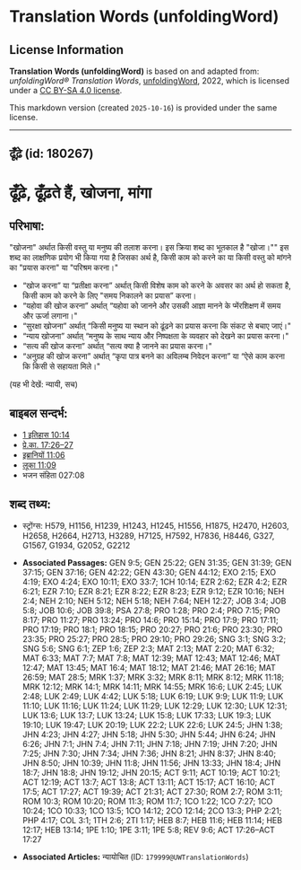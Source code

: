 # Translation Words (unfoldingWord)

## License Information

**Translation Words (unfoldingWord)** is based on and adapted from: _unfoldingWord® Translation Words_, [unfoldingWord](https://unfoldingword.org/utw), 2022, which is licensed under a [CC BY-SA 4.0 license](https://creativecommons.org/licenses/by-sa/4.0/legalcode.en).

This markdown version (created `2025-10-16`) is provided under the same license.



--------------------------------

## ढूँढ़े (id: 180267)

ढूँढ़े, ढूँढ़ते हैं, खोजना, मांगा
=================================

परिभाषा:
--------

"खोजना" अर्थात किसी वस्तु या मनुष्य की तलाश करना। इस क्रिया शब्द का भूतकाल है "खोजा।"" इस शब्द का लाक्षणिक प्रयोग भी किया गया है जिसका अर्थ है, किसी काम को करने का या किसी वस्तु को मांगने का "प्रयास करना" या "परिश्रम करना।"

* “खोज करना” या “प्रतीक्षा करना” अर्थात् किसी विशेष काम को करने के अवसर का अर्थ हो सकता है, किसी काम को करने के लिए "समय निकालने का प्रयास” करना।
* “यहोवा की खोज करना” अर्थात् “यहोवा को जानने और उसकी आज्ञा मानने के प्मेंरशिक्षण में समय और ऊर्जा लगाना।"
* “सुरक्षा खोजना” अर्थात् “किसी मनुष्य या स्थान को ढूंढने का प्रयास करना कि संकट से बचाए जाएं।"
* “न्याय खोजना” अर्थात् “मनुष्य के साथ न्याय और निष्पक्षता के व्यवहार को देखने का प्रयास करना।"
* “सत्य की खोज करना” अर्थात् “सत्य क्या है जानने का प्रयास करना।"
* “अनुग्रह की खोज करना” अर्थात् “कृपा पात्र बनने का अविलम्ब निवेदन करना” या “ऐसे काम करना कि किसी से सहायता मिले।"

(यह भी देखें: न्यायी, सच)

बाइबल सन्दर्भ:
--------------

* [1 इतिहास 10:14](https://ref.ly/1Chr0:0)
* [प्रे.का. 17:26–27](https://ref.ly/Acts17:26-Acts17:27)
* [इब्रानियों 11:06](https://ref.ly/Heb11:6)
* [लूका 11:09](https://ref.ly/Luke11:9)
* भजन संहिता 027:08

शब्द तथ्य:
----------

* स्ट्रोंग्स: H579, H1156, H1239, H1243, H1245, H1556, H1875, H2470, H2603, H2658, H2664, H2713, H3289, H7125, H7592, H7836, H8446, G327, G1567, G1934, G2052, G2212

* **Associated Passages:** GEN 9:5; GEN 25:22; GEN 31:35; GEN 31:39; GEN 37:15; GEN 37:16; GEN 42:22; GEN 43:30; GEN 44:12; EXO 2:15; EXO 4:19; EXO 4:24; EXO 10:11; EXO 33:7; 1CH 10:14; EZR 2:62; EZR 4:2; EZR 6:21; EZR 7:10; EZR 8:21; EZR 8:22; EZR 8:23; EZR 9:12; EZR 10:16; NEH 2:4; NEH 2:10; NEH 5:12; NEH 5:18; NEH 7:64; NEH 12:27; JOB 3:4; JOB 5:8; JOB 10:6; JOB 39:8; PSA 27:8; PRO 1:28; PRO 2:4; PRO 7:15; PRO 8:17; PRO 11:27; PRO 13:24; PRO 14:6; PRO 15:14; PRO 17:9; PRO 17:11; PRO 17:19; PRO 18:1; PRO 18:15; PRO 20:27; PRO 21:6; PRO 23:30; PRO 23:35; PRO 25:27; PRO 28:5; PRO 29:10; PRO 29:26; SNG 3:1; SNG 3:2; SNG 5:6; SNG 6:1; ZEP 1:6; ZEP 2:3; MAT 2:13; MAT 2:20; MAT 6:32; MAT 6:33; MAT 7:7; MAT 7:8; MAT 12:39; MAT 12:43; MAT 12:46; MAT 12:47; MAT 13:45; MAT 16:4; MAT 18:12; MAT 21:46; MAT 26:16; MAT 26:59; MAT 28:5; MRK 1:37; MRK 3:32; MRK 8:11; MRK 8:12; MRK 11:18; MRK 12:12; MRK 14:1; MRK 14:11; MRK 14:55; MRK 16:6; LUK 2:45; LUK 2:48; LUK 2:49; LUK 4:42; LUK 5:18; LUK 6:19; LUK 9:9; LUK 11:9; LUK 11:10; LUK 11:16; LUK 11:24; LUK 11:29; LUK 12:29; LUK 12:30; LUK 12:31; LUK 13:6; LUK 13:7; LUK 13:24; LUK 15:8; LUK 17:33; LUK 19:3; LUK 19:10; LUK 19:47; LUK 20:19; LUK 22:2; LUK 22:6; LUK 24:5; JHN 1:38; JHN 4:23; JHN 4:27; JHN 5:18; JHN 5:30; JHN 5:44; JHN 6:24; JHN 6:26; JHN 7:1; JHN 7:4; JHN 7:11; JHN 7:18; JHN 7:19; JHN 7:20; JHN 7:25; JHN 7:30; JHN 7:34; JHN 7:36; JHN 8:21; JHN 8:37; JHN 8:40; JHN 8:50; JHN 10:39; JHN 11:8; JHN 11:56; JHN 13:33; JHN 18:4; JHN 18:7; JHN 18:8; JHN 19:12; JHN 20:15; ACT 9:11; ACT 10:19; ACT 10:21; ACT 12:19; ACT 13:7; ACT 13:8; ACT 13:11; ACT 15:17; ACT 16:10; ACT 17:5; ACT 17:27; ACT 19:39; ACT 21:31; ACT 27:30; ROM 2:7; ROM 3:11; ROM 10:3; ROM 10:20; ROM 11:3; ROM 11:7; 1CO 1:22; 1CO 7:27; 1CO 10:24; 1CO 10:33; 1CO 13:5; 1CO 14:12; 2CO 12:14; 2CO 13:3; PHP 2:21; PHP 4:17; COL 3:1; 1TH 2:6; 2TI 1:17; HEB 8:7; HEB 11:6; HEB 11:14; HEB 12:17; HEB 13:14; 1PE 1:10; 1PE 3:11; 1PE 5:8; REV 9:6; ACT 17:26–ACT 17:27
* **Associated Articles:** न्यायोचित (ID: `179999@UWTranslationWords`)

